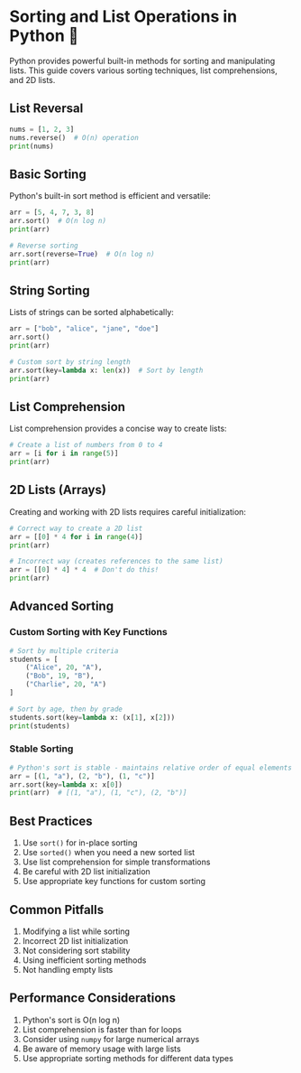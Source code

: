 # Sorting and List Operations in Python 🔄

Python provides powerful built-in methods for sorting and manipulating lists. This guide covers various sorting techniques, list comprehensions, and 2D lists.

## List Reversal

```python
nums = [1, 2, 3]
nums.reverse()  # O(n) operation
print(nums)
```

## Basic Sorting

Python's built-in sort method is efficient and versatile:

```python
arr = [5, 4, 7, 3, 8]
arr.sort()  # O(n log n)
print(arr)

# Reverse sorting
arr.sort(reverse=True)  # O(n log n)
print(arr)
```

## String Sorting

Lists of strings can be sorted alphabetically:

```python
arr = ["bob", "alice", "jane", "doe"]
arr.sort()
print(arr)

# Custom sort by string length
arr.sort(key=lambda x: len(x))  # Sort by length
print(arr)
```

## List Comprehension

List comprehension provides a concise way to create lists:

```python
# Create a list of numbers from 0 to 4
arr = [i for i in range(5)]
print(arr)
```

## 2D Lists (Arrays)

Creating and working with 2D lists requires careful initialization:

```python
# Correct way to create a 2D list
arr = [[0] * 4 for i in range(4)]
print(arr)

# Incorrect way (creates references to the same list)
arr = [[0] * 4] * 4  # Don't do this!
print(arr)
```

## Advanced Sorting

### Custom Sorting with Key Functions
```python
# Sort by multiple criteria
students = [
    ("Alice", 20, "A"),
    ("Bob", 19, "B"),
    ("Charlie", 20, "A")
]

# Sort by age, then by grade
students.sort(key=lambda x: (x[1], x[2]))
print(students)
```

### Stable Sorting
```python
# Python's sort is stable - maintains relative order of equal elements
arr = [(1, "a"), (2, "b"), (1, "c")]
arr.sort(key=lambda x: x[0])
print(arr)  # [(1, "a"), (1, "c"), (2, "b")]
```

## Best Practices

1. Use `sort()` for in-place sorting
2. Use `sorted()` when you need a new sorted list
3. Use list comprehension for simple transformations
4. Be careful with 2D list initialization
5. Use appropriate key functions for custom sorting

## Common Pitfalls

1. Modifying a list while sorting
2. Incorrect 2D list initialization
3. Not considering sort stability
4. Using inefficient sorting methods
5. Not handling empty lists

## Performance Considerations

1. Python's sort is O(n log n)
2. List comprehension is faster than for loops
3. Consider using `numpy` for large numerical arrays
4. Be aware of memory usage with large lists
5. Use appropriate sorting methods for different data types 